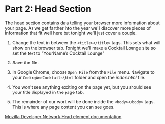 # Part 2: Head Section
The head section contains data telling your browser more information about your page.  As we get farther into the year we'll discover more pieces of information that fit well here but tonight we'll just cover a couple.

1. Change the text in between the `<title></title>` tags.  This sets what will show on the browser tab.  Tonight we'll make a Cocktail Lounge site so set the text to "YourName's Cocktail Lounge"

2. Save the file.

3. In Google Chrome, choose `Open File` from the `File` menu.  Navigate to your `CodingAndCocktails\html` folder and open the _index.html_ file.

4. You won't see anything exciting on the page yet, but you should see your title displayed in the page tab.

5. The remainder of our work will be done inside the `<body></body>` tags.  This is where any page content you can see goes.

[Mozilla Developer Network Head element documentation](https://developer.mozilla.org/en-US/docs/Web/HTML/Element/head)